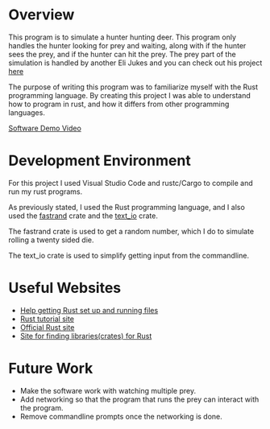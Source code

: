 # Overview

This program is to simulate a hunter hunting deer. This program only handles the hunter looking for prey and waiting, along with if the hunter sees the prey, and if the hunter can hit the prey. The prey part of the simulation is handled by another Eli Jukes and you can check out his project [here](https://github.com/JukeOfHazzard/Rust-development)

The purpose of writing this program was to familiarize myself with the Rust programming language. By creating this project I was able to understand how to program in rust, and how it differs from other programming languages.


[Software Demo Video](https://youtu.be/_TJvKik-G80)

# Development Environment

For this project I used Visual Studio Code and rustc/Cargo to compile and run my rust programs. 

As previously stated, I used the Rust programming language, and I also used the [fastrand](https://crates.io/crates/fastrand) crate and the [text_io](https://crates.io/crates/text_io) crate.

The fastrand crate is used to get a random number, which I do to simulate rolling a twenty sided die.

The text_io crate is used to simplify getting input from the commandline.

# Useful Websites

* [Help getting Rust set up and running files](https://doc.rust-lang.org/book/ch01-03-hello-cargo.html)
* [Rust tutorial site](https://www.tutorialspoint.com/rust/index.htm)
* [Official Rust site](https://www.rust-lang.org/)
* [Site for finding libraries(crates) for Rust](https://crates.io/)

# Future Work

* Make the software work with watching multiple prey.
* Add networking so that the program that runs the prey can interact with the program.
* Remove commandline prompts once the networking is done.
